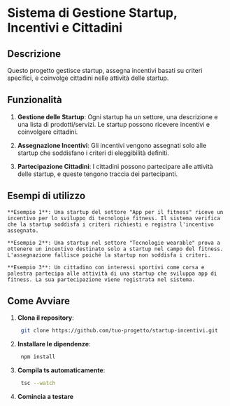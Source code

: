 # Sistema di Gestione Startup, Incentivi e Cittadini

## Descrizione

Questo progetto gestisce startup, assegna incentivi basati su criteri specifici, e coinvolge cittadini nelle attività delle startup.

## Funzionalità

1. **Gestione delle Startup**: Ogni startup ha un settore, una descrizione e una lista di prodotti/servizi. Le startup possono ricevere incentivi e coinvolgere cittadini.
   
2. **Assegnazione Incentivi**: Gli incentivi vengono assegnati solo alle startup che soddisfano i criteri di eleggibilità definiti.

3. **Partecipazione Cittadini**: I cittadini possono partecipare alle attività delle startup, e queste tengono traccia dei partecipanti.

## Esempi di utilizzo

    **Esempio 1**: Una startup del settore "App per il fitness" riceve un incentivo per lo sviluppo di tecnologie fitness. Il sistema verifica che la startup soddisfa i criteri richiesti e registra l'incentivo assegnato.

    **Esempio 2**: Una startup nel settore "Tecnologie wearable" prova a ottenere un incentivo destinato solo a startup nel campo del fitness. L'assegnazione fallisce poiché la startup non soddisfa i criteri.

    **Esempio 3**: Un cittadino con interessi sportivi come corsa e palestra partecipa alle attività di una startup che sviluppa app di fitness. La sua partecipazione viene registrata nel sistema.

## Come Avviare

1. **Clona il repository**:  
   ```bash
    git clone https://github.com/tuo-progetto/startup-incentivi.git

2. **Installare le dipendenze**:  
   ```bash
    npm install

3. **Compila ts automaticamente**:  
   ```bash
    tsc --watch

4. **Comincia a testare** 

   